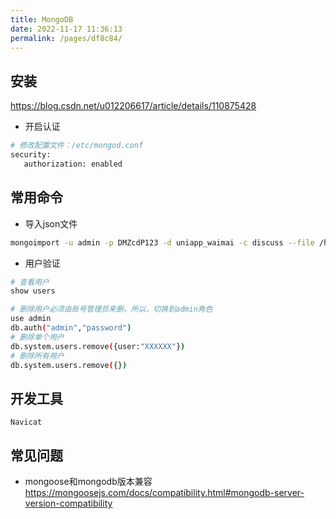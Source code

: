 ```yaml
---
title: MongoDB
date: 2022-11-17 11:36:13
permalink: /pages/df8c84/
---
```

## 安装
https://blog.csdn.net/u012206617/article/details/110875428

- 开启认证
```bash
# 修改配置文件：/etc/mongod.conf
security:
   authorization: enabled
```

## 常用命令
- 导入json文件
```bash
mongoimport -u admin -p DMZcdP123 -d uniapp_waimai -c discuss --file /home/data/db/discuss.json
```
- 用户验证
```bash
# 查看用户
show users

# 删除用户必须由账号管理员来删，所以，切换到admin角色
use admin
db.auth("admin","password")
# 删除单个用户
db.system.users.remove({user:"XXXXXX"})
# 删除所有用户
db.system.users.remove({})
```

## 开发工具
`Navicat`


## 常见问题
- mongoose和mongodb版本兼容
https://mongoosejs.com/docs/compatibility.html#mongodb-server-version-compatibility